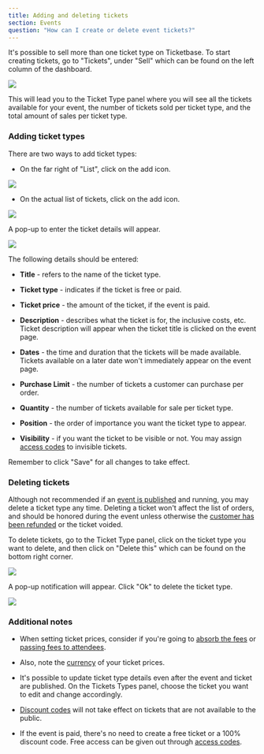 ```yaml
---
title: Adding and deleting tickets
section: Events
question: "How can I create or delete event tickets?"
---
```


It's possible to sell more than one ticket type on Ticketbase. To start creating tickets, go to "Tickets", under "Sell" which can be found on the left column of the dashboard.

![](http://i.imgur.com/j7QWWjO.png)


This will lead you to the Ticket Type panel where you will see all the tickets available for your event, the number of tickets sold per ticket type, and the total amount of sales per ticket type.


### Adding ticket types

There are two ways to add ticket types:

   * On the far right of "List", click on the add icon.
   
   ![](http://i.imgur.com/l5zqt8r.png)
   
   * On the actual list of tickets, click on the add icon.
   
   ![](http://i.imgur.com/q1yCFiS.png)
   

A pop-up to enter the ticket details will appear.

![](http://i.imgur.com/OjZCWAB.png)


The following details should be entered:

   * **Title** - refers to the name of the ticket type.
   
   * **Ticket type** - indicates if the ticket is free or paid.
   
   * **Ticket price** - the amount of the ticket, if the event is paid.
   
   * **Description** - describes what the ticket is for, the inclusive costs, etc. Ticket description will appear when the ticket title is clicked on the event page.
   
   * **Dates** - the time and duration that the tickets will be made available. Tickets available on a later date won't immediately appear on the event page.
   
   * **Purchase Limit** - the number of tickets a customer can purchase per order.
   
   * **Quantity** - the number of tickets available for sale per ticket type. 
   
   * **Position** - the order of importance you want the ticket type to appear.
   
   * **Visibility** - if you want the ticket to be visible or not. You may assign [access codes] to invisible tickets.


Remember to click "Save" for all changes to take effect.


### Deleting tickets

Although not recommended if an [event is published] and running, you may delete a ticket type any time. Deleting a ticket won't affect the list of orders, and should be honored during the event unless otherwise the [customer has been refunded] or the ticket voided.

To delete tickets, go to the Ticket Type panel, click on the ticket type you want to delete, and then click on "Delete this" which can be found on the bottom right corner.

![](http://i.imgur.com/pTSZdEp.png)


A pop-up notification will appear. Click "Ok" to delete the ticket type.

![](http://i.imgur.com/g3NHcHO.png)


### Additional notes

   * When setting ticket prices, consider if you're going to [absorb the fees] or [passing fees to attendees].
   
   * Also, note the [currency] of your ticket prices.
   
   * It's possible to update ticket type details even after the event and ticket are published. On the Tickets Types panel, choose the ticket you want to edit and change accordingly.
   
   * [Discount codes] will not take effect on tickets that are not available to the public.
   
   * If the event is paid, there's no need to create a free ticket or a 100% discount code. Free access can be given out through [access codes].

   
[access codes]:access-codes.html
[absorb the fees]:absorbing-ticket-fees.html
[passing fees to attendees]:passing-fees-to-attendees.html
[currency]:supported-currencies.html
[event is published]:publishing-events.html
[customer has been refunded]:refunding-customers.html
[Discount codes]:discount-codes.html
